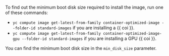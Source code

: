 To find out the minimum boot disk size required to install the image, run one of these commands:
* `yc compute image get-latest-from-family container-optimized-image --folder-id standard-images` if you are installing a {{ coi }}.
* `yc compute image get-latest-from-family container-optimized-image-gpu --folder-id standard-images` if you are installing a GPU {{ coi }}.

You can find the minimum boot disk size in the `min_disk_size` parameter.
